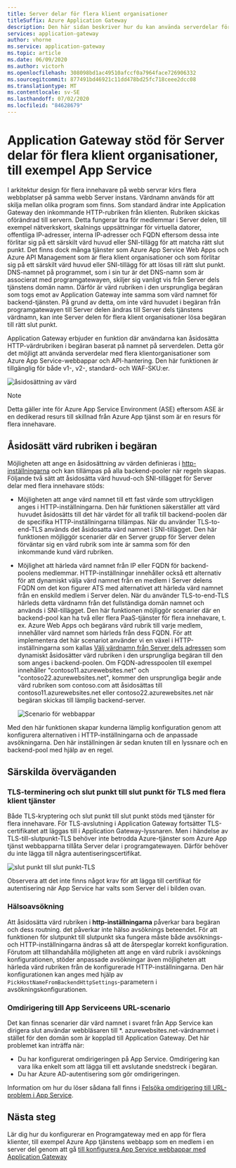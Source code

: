 ```yaml
---
title: Server delar för flera klient organisationer
titleSuffix: Azure Application Gateway
description: Den här sidan beskriver hur du kan använda serverdelar för flera klientorganisationer med Application Gateway.
services: application-gateway
author: vhorne
ms.service: application-gateway
ms.topic: article
ms.date: 06/09/2020
ms.author: victorh
ms.openlocfilehash: 308098bd1ac49510afccf0a7964face726906332
ms.sourcegitcommit: 877491bd46921c11dd478bd25fc718ceee2dcc08
ms.translationtype: MT
ms.contentlocale: sv-SE
ms.lasthandoff: 07/02/2020
ms.locfileid: "84628679"
---
```

# <a name="application-gateway-support-for-multi-tenant-back-ends-such-as-app-service"></a>Application Gateway stöd för Server delar för flera klient organisationer, till exempel App Service

I arkitektur design för flera innehavare på webb servrar körs flera webbplatser på samma webb Server instans. Värdnamn används för att skilja mellan olika program som finns. Som standard ändrar inte Application Gateway den inkommande HTTP-rubriken från klienten. Rubriken skickas oförändrad till servern. Detta fungerar bra för medlemmar i Server delen, till exempel nätverkskort, skalnings uppsättningar för virtuella datorer, offentliga IP-adresser, interna IP-adresser och FQDN eftersom dessa inte förlitar sig på ett särskilt värd huvud eller SNI-tillägg för att matcha rätt slut punkt. Det finns dock många tjänster som Azure App Service Web Apps och Azure API Management som är flera klient organisationer och som förlitar sig på ett särskilt värd huvud eller SNI-tillägg för att lösas till rätt slut punkt. DNS-namnet på programmet, som i sin tur är det DNS-namn som är associerat med programgatewayen, skiljer sig vanligt vis från Server dels tjänstens domän namn. Därför är värd rubriken i den ursprungliga begäran som togs emot av Application Gateway inte samma som värd namnet för backend-tjänsten. På grund av detta, om inte värd huvudet i begäran från programgatewayen till Server delen ändras till Server dels tjänstens värdnamn, kan inte Server delen för flera klient organisationer lösa begäran till rätt slut punkt. 

Application Gateway erbjuder en funktion där användarna kan åsidosätta HTTP-värdrubriken i begäran baserat på namnet på serverdelen. Detta gör det möjligt att använda serverdelar med flera klientorganisationer som Azure App Service-webbappar och API-hantering. Den här funktionen är tillgänglig för både v1-, v2-, standard- och WAF-SKU:er. 

![åsidosättning av värd](./media/application-gateway-web-app-overview/host-override.png)

> [!NOTE]
> Detta gäller inte för Azure App Service Environment (ASE) eftersom ASE är en dedikerad resurs till skillnad från Azure App tjänst som är en resurs för flera innehavare.

## <a name="override-host-header-in-the-request"></a>Åsidosätt värd rubriken i begäran

Möjligheten att ange en åsidosättning av värden definieras i [http-inställningarna](https://docs.microsoft.com/azure/application-gateway/configuration-overview#http-settings) och kan tillämpas på alla backend-pooler när regeln skapas. Följande två sätt att åsidosätta värd huvud-och SNI-tillägget för Server delar med flera innehavare stöds:

- Möjligheten att ange värd namnet till ett fast värde som uttryckligen anges i HTTP-inställningarna. Den här funktionen säkerställer att värd huvudet åsidosätts till det här värdet för all trafik till backend-poolen där de specifika HTTP-inställningarna tillämpas. När du använder TLS-to-end-TLS används det åsidosatta värd namnet i SNI-tillägget. Den här funktionen möjliggör scenarier där en Server grupp för Server delen förväntar sig en värd rubrik som inte är samma som för den inkommande kund värd rubriken.

- Möjlighet att härleda värd namnet från IP eller FQDN för backend-poolens medlemmar. HTTP-inställningar innehåller också ett alternativ för att dynamiskt välja värd namnet från en medlem i Server delens FQDN om det kon figurer ATS med alternativet att härleda värd namnet från en enskild medlem i Server delen. När du använder TLS-to-end-TLS härleds detta värdnamn från det fullständiga domän namnet och används i SNI-tillägget. Den här funktionen möjliggör scenarier där en backend-pool kan ha två eller flera PaaS-tjänster för flera innehavare, t. ex. Azure Web Apps och begärans värd rubrik till varje medlem, innehåller värd namnet som härleds från dess FQDN. För att implementera det här scenariot använder vi en växel i HTTP-inställningarna som kallas [Välj värdnamn från Server dels adressen](https://docs.microsoft.com/azure/application-gateway/configuration-overview#pick-host-name-from-back-end-address) som dynamiskt åsidosätter värd rubriken i den ursprungliga begäran till den som anges i backend-poolen.  Om FQDN-adresspoolen till exempel innehåller "contoso11.azurewebsites.net" och "contoso22.azurewebsites.net", kommer den ursprungliga begär ande värd rubriken som contoso.com att åsidosättas till contoso11.azurewebsites.net eller contoso22.azurewebsites.net när begäran skickas till lämplig backend-server. 

  ![Scenario för webbappar](./media/application-gateway-web-app-overview/scenario.png)

Med den här funktionen skapar kunderna lämplig konfiguration genom att konfigurera alternativen i HTTP-inställningarna och de anpassade avsökningarna. Den här inställningen är sedan knuten till en lyssnare och en backend-pool med hjälp av en regel.

## <a name="special-considerations"></a>Särskilda överväganden

### <a name="tls-termination-and-end-to-end-tls-with-multi-tenant-services"></a>TLS-terminering och slut punkt till slut punkt för TLS med flera klient tjänster

Både TLS-kryptering och slut punkt till slut punkt stöds med tjänster för flera innehavare. För TLS-avslutning i Application Gateway fortsätter TLS-certifikatet att läggas till i Application Gateway-lyssnaren. Men i händelse av TLS-till-slutpunkt-TLS behöver inte betrodda Azure-tjänster som Azure App tjänst webbapparna tillåta Server delar i programgatewayen. Därför behöver du inte lägga till några autentiseringscertifikat. 

![slut punkt till slut punkt-TLS](./media/application-gateway-web-app-overview/end-to-end-ssl.png)

Observera att det inte finns något krav för att lägga till certifikat för autentisering när App Service har valts som Server del i bilden ovan.

### <a name="health-probe"></a>Hälsoavsökning

Att åsidosätta värd rubriken i **http-inställningarna** påverkar bara begäran och dess routning. det påverkar inte hälso avsöknings beteendet. För att funktionen för slutpunkt till slutpunkt ska fungera måste både avsöknings- och HTTP-inställningarna ändras så att de återspeglar korrekt konfiguration. Förutom att tillhandahålla möjligheten att ange en värd rubrik i avsöknings konfigurationen, stöder anpassade avsökningar även möjligheten att härleda värd rubriken från de konfigurerade HTTP-inställningarna. Den här konfigurationen kan anges med hjälp av `PickHostNameFromBackendHttpSettings`-parametern i avsökningskonfigurationen.

### <a name="redirection-to-app-services-url-scenario"></a>Omdirigering till App Serviceens URL-scenario

Det kan finnas scenarier där värd namnet i svaret från App Service kan dirigera slut användar webbläsaren till *. azurewebsites.net-värdnamnet i stället för den domän som är kopplad till Application Gateway. Det här problemet kan inträffa när:

- Du har konfigurerat omdirigeringen på App Service. Omdirigering kan vara lika enkelt som att lägga till ett avslutande snedstreck i begäran.
- Du har Azure AD-autentisering som gör omdirigeringen.

Information om hur du löser sådana fall finns i [Felsöka omdirigering till URL-problem i App Service](https://docs.microsoft.com/azure/application-gateway/troubleshoot-app-service-redirection-app-service-url).

## <a name="next-steps"></a>Nästa steg

Lär dig hur du konfigurerar en Programgateway med en app för flera klienter, till exempel Azure App tjänstens webbapp som en medlem i en server del genom att gå [till konfigurera App Service webbappar med Application Gateway](https://docs.microsoft.com/azure/application-gateway/configure-web-app-portal)
